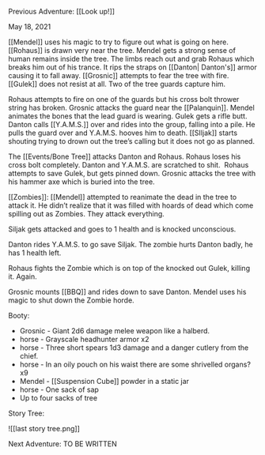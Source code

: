 Previous Adventure: [[Look up!]]

May 18, 2021

[[Mendel]] uses his magic to try to figure out what is going on here. [[Rohaus]] is drawn very near the tree. Mendel gets a strong sense of human remains inside the tree. The limbs reach out and grab Rohaus which breaks him out of his trance. It rips the straps on [[Danton| Danton's]] armor causing it to fall away. [[Grosnic]] attempts to fear the tree with fire. [[Gulek]] does not resist at all. Two of the tree guards capture him. 

Rohaus attempts to fire on one of the guards but his cross bolt thrower string has broken. Grosnic attacks the guard near the [[Palanquin]]. Mendel animates the bones that the lead guard is wearing. Gulek gets a rifle butt. Danton calls [[Y.A.M.S.]] over and rides into the group, falling into a pile. He pulls the guard over and Y.A.M.S. hooves him to death. [[SIljak]] starts shouting trying to drown out the tree’s calling but it does not go as planned. 

The [[Events/Bone Tree]] attacks Danton and Rohaus. Rohaus loses his cross bolt completely. Danton and Y.A.M.S. are scratched to shit.  Rohaus attempts to save Gulek, but gets pinned down. Grosnic attacks the tree with his hammer axe which is buried into the tree. 

[[Zombies]]: [[Mendel]] attempted to reanimate the dead in the tree to attack it. He didn’t realize that it was filled with hoards of dead which come spilling out as Zombies. They attack everything. 

Siljak gets attacked and goes to 1 health and is knocked unconscious. 

Danton rides Y.A.M.S. to go save Siljak. The zombie hurts Danton badly, he has 1 health left. 

Rohaus fights the Zombie which is on top of the knocked out Gulek, killing it. Again.

Grosnic mounts [[BBQ]] and rides down to save Danton. Mendel uses his magic to shut down the Zombie horde. 

Booty: 
* Grosnic - Giant 2d6 damage melee weapon like a halberd. 
* horse - Grayscale headhunter armor x2
* horse - Three short spears 1d3 damage and a danger cutlery from the chief.
* horse - In an oily pouch on his waist there are some shrivelled organs? x9
* Mendel - [[Suspension Cube]] powder in a static jar
* horse - One sack of sap
* Up to four sacks of tree 

Story Tree:

![[last story tree.png]]

Next Adventure: TO BE WRITTEN